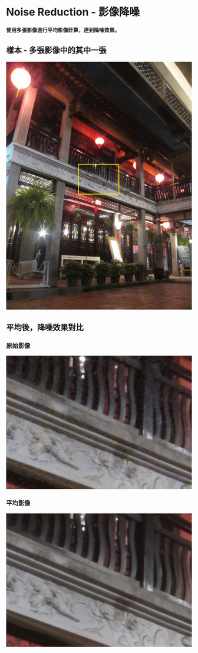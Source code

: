 # Noise Reduction - 影像降噪

#### 使用多張影像進行平均影像計算，達到降噪效果。


## 樣本 - 多張影像中的其中一張

![](https://github.com/elviselle/noise_reduction_image_averaging/blob/master/.readme_imgs/IMG_6935.jpg)

## 平均後，降噪效果對比
### 原始影像 

![](https://github.com/elviselle/noise_reduction_image_averaging/blob/master/.readme_imgs/sample.png)

### 平均影像

![](https://github.com/elviselle/noise_reduction_image_averaging/blob/master/.readme_imgs/averaging_result.png)
